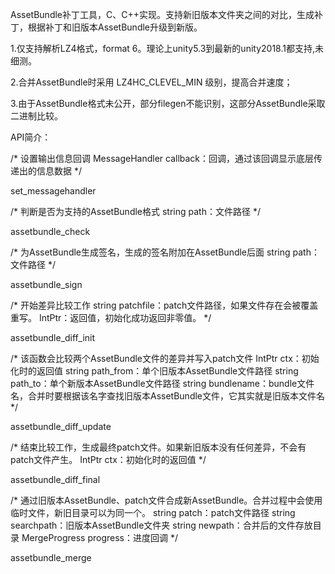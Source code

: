 AssetBundle补丁工具，C、C++实现。支持新旧版本文件夹之间的对比，生成补丁，根据补丁和旧版本AssetBundle升级到新版。

1.仅支持解析LZ4格式，format 6。理论上unity5.3到最新的unity2018.1都支持,未细测。

2.合并AssetBundle时采用 LZ4HC_CLEVEL_MIN 级别，提高合并速度；

3.由于AssetBundle格式未公开，部分filegen不能识别，这部分AssetBundle采取二进制比较。

API简介：

/*
设置输出信息回调
MessageHandler callback：回调，通过该回调显示底层传递出的信息数据
*/

set_messagehandler

/*
判断是否为支持的AssetBundle格式
string path：文件路径
*/

assetbundle_check

/*
为AssetBundle生成签名，生成的签名附加在AssetBundle后面
string path：文件路径
*/

assetbundle_sign

/*
开始差异比较工作
string patchfile：patch文件路径，如果文件存在会被覆盖重写。
IntPtr：返回值，初始化成功返回非零值。
*/

assetbundle_diff_init

/*
该函数会比较两个AssetBundle文件的差异并写入patch文件
IntPtr ctx：初始化时的返回值
string path_from：单个旧版本AssetBundle文件路径
string path_to：单个新版本AssetBundle文件路径
string bundlename：bundle文件名，合并时要根据该名字查找旧版本AssetBundle文件，它其实就是旧版本文件名
*/

assetbundle_diff_update

/*
结束比较工作，生成最终patch文件。如果新旧版本没有任何差异，不会有patch文件产生。
IntPtr ctx：初始化时的返回值
*/

assetbundle_diff_final


/*
通过旧版本AssetBundle、patch文件合成新AssetBundle。合并过程中会使用临时文件，新旧目录可以为同一个。
string patch：patch文件路径
string searchpath：旧版本AssetBundle文件夹
string newpath：合并后的文件存放目录
MergeProgress progress：进度回调
*/

assetbundle_merge
